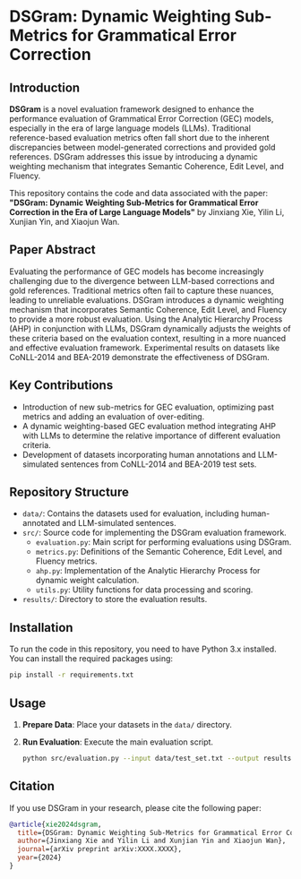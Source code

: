 # DSGram: Dynamic Weighting Sub-Metrics for Grammatical Error Correction

## Introduction

**DSGram** is a novel evaluation framework designed to enhance the performance evaluation of Grammatical Error Correction (GEC) models, especially in the era of large language models (LLMs). Traditional reference-based evaluation metrics often fall short due to the inherent discrepancies between model-generated corrections and provided gold references. DSGram addresses this issue by introducing a dynamic weighting mechanism that integrates Semantic Coherence, Edit Level, and Fluency.

This repository contains the code and data associated with the paper: **"DSGram: Dynamic Weighting Sub-Metrics for Grammatical Error Correction in the Era of Large Language Models"** by Jinxiang Xie, Yilin Li, Xunjian Yin, and Xiaojun Wan.

## Paper Abstract

Evaluating the performance of GEC models has become increasingly challenging due to the divergence between LLM-based corrections and gold references. Traditional metrics often fail to capture these nuances, leading to unreliable evaluations. DSGram introduces a dynamic weighting mechanism that incorporates Semantic Coherence, Edit Level, and Fluency to provide a more robust evaluation. Using the Analytic Hierarchy Process (AHP) in conjunction with LLMs, DSGram dynamically adjusts the weights of these criteria based on the evaluation context, resulting in a more nuanced and effective evaluation framework. Experimental results on datasets like CoNLL-2014 and BEA-2019 demonstrate the effectiveness of DSGram.

## Key Contributions

- Introduction of new sub-metrics for GEC evaluation, optimizing past metrics and adding an evaluation of over-editing.
- A dynamic weighting-based GEC evaluation method integrating AHP with LLMs to determine the relative importance of different evaluation criteria.
- Development of datasets incorporating human annotations and LLM-simulated sentences from CoNLL-2014 and BEA-2019 test sets.

## Repository Structure

- `data/`: Contains the datasets used for evaluation, including human-annotated and LLM-simulated sentences.
- `src/`: Source code for implementing the DSGram evaluation framework.
  - `evaluation.py`: Main script for performing evaluations using DSGram.
  - `metrics.py`: Definitions of the Semantic Coherence, Edit Level, and Fluency metrics.
  - `ahp.py`: Implementation of the Analytic Hierarchy Process for dynamic weight calculation.
  - `utils.py`: Utility functions for data processing and scoring.
- `results/`: Directory to store the evaluation results.

## Installation

To run the code in this repository, you need to have Python 3.x installed. You can install the required packages using:

```bash
pip install -r requirements.txt
```

## Usage

1. **Prepare Data**: Place your datasets in the `data/` directory.
2. **Run Evaluation**: Execute the main evaluation script.
   
   ```bash
   python src/evaluation.py --input data/test_set.txt --output results/evaluation_results.txt
   ```

## Citation

If you use DSGram in your research, please cite the following paper:

```bibtex
@article{xie2024dsgram,
  title={DSGram: Dynamic Weighting Sub-Metrics for Grammatical Error Correction in the Era of Large Language Models},
  author={Jinxiang Xie and Yilin Li and Xunjian Yin and Xiaojun Wan},
  journal={arXiv preprint arXiv:XXXX.XXXX},
  year={2024}
}
```
